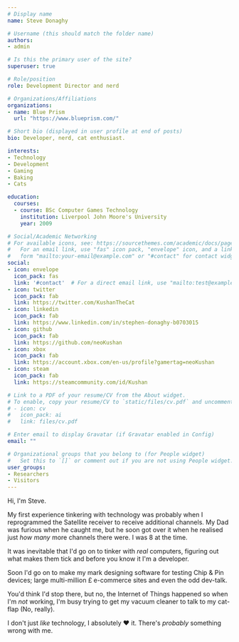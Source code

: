 ```yaml
---
# Display name
name: Steve Donaghy

# Username (this should match the folder name)
authors:
- admin

# Is this the primary user of the site?
superuser: true

# Role/position
role: Development Director and nerd

# Organizations/Affiliations
organizations:
- name: Blue Prism
  url: "https://www.blueprism.com/"

# Short bio (displayed in user profile at end of posts)
bio: Developer, nerd, cat enthusiast.

interests:
- Technology
- Development
- Gaming
- Baking
- Cats

education:
  courses:
  - course: BSc Computer Games Technology
    institution: Liverpool John Moore's University
    year: 2009

# Social/Academic Networking
# For available icons, see: https://sourcethemes.com/academic/docs/page-builder/#icons
#   For an email link, use "fas" icon pack, "envelope" icon, and a link in the
#   form "mailto:your-email@example.com" or "#contact" for contact widget.
social:
- icon: envelope
  icon_pack: fas
  link: '#contact'  # For a direct email link, use "mailto:test@example.org".
- icon: twitter
  icon_pack: fab
  link: https://twitter.com/KushanTheCat
- icon: linkedin
  icon_pack: fab
  link: https://www.linkedin.com/in/stephen-donaghy-b0703015
- icon: github
  icon_pack: fab
  link: https://github.com/neoKushan
- icon: xbox
  icon_pack: fab
  link: https://account.xbox.com/en-us/profile?gamertag=neoKushan
- icon: steam
  icon_pack: fab
  link: https://steamcommunity.com/id/Kushan

# Link to a PDF of your resume/CV from the About widget.
# To enable, copy your resume/CV to `static/files/cv.pdf` and uncomment the lines below.
# - icon: cv
#   icon_pack: ai
#   link: files/cv.pdf

# Enter email to display Gravatar (if Gravatar enabled in Config)
email: ""

# Organizational groups that you belong to (for People widget)
#   Set this to `[]` or comment out if you are not using People widget.
user_groups:
- Researchers
- Visitors
---
```


Hi, I'm Steve.

My first experience tinkering with technology was probably when I reprogrammed the Satellite receiver to receive additional channels. My Dad was furious when he caught me, but he soon got over it when he realised just _how many_ more channels there were. I was 8 at the time.

It was inevitable that I'd go on to tinker with _real_ computers, figuring out what makes them tick and before you know it I'm a developer. 

Soon I'd go on to make my mark designing software for testing Chip & Pin devices; large multi-million £ e-commerce sites and even the odd dev-talk.

You'd think I'd stop there, but no, the Internet of Things happened so when I'm _not_ working, I'm busy trying to get my vacuum cleaner to talk to my cat-flap (No, really).

I don't just _like_ technology, I absolutely ❤ it. There's _probably_ something wrong with me.
